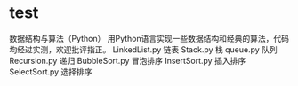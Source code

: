 # test
数据结构与算法（Python）
用Python语言实现一些数据结构和经典的算法，代码均经过实测，欢迎批评指正。
LinkedList.py	链表
Stack.py	栈
queue.py        队列
Recursion.py	递归
BubbleSort.py	冒泡排序
InsertSort.py	插入排序
SelectSort.py	选择排序
	
	

